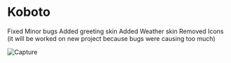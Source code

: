 # Koboto

Fixed Minor bugs
Added greeting skin
Added Weather skin
Removed Icons (it will be worked on new project because bugs were causing too much)

![Capture](https://user-images.githubusercontent.com/113833046/190900263-e5c4bdca-701f-4ec0-8920-2e8b9827f869.PNG)


